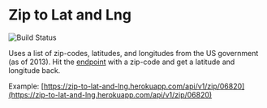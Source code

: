 # Zip to Lat and Lng

![Build Status](https://travis-ci.com/chrispiccaro18/zip-to-lat-and-lng.svg?branch=master)

Uses a list of zip-codes, latitudes, and longitudes from the US government (as of 2013).
Hit the [endpoint](https://zip-to-lat-and-lng.herokuapp.com/api/v1/zip) with a zip-code and get a latitude and longitude back.

Example: [https://zip-to-lat-and-lng.herokuapp.com/api/v1/zip/06820](https://zip-to-lat-and-lng.herokuapp.com/api/v1/zip/06820)
